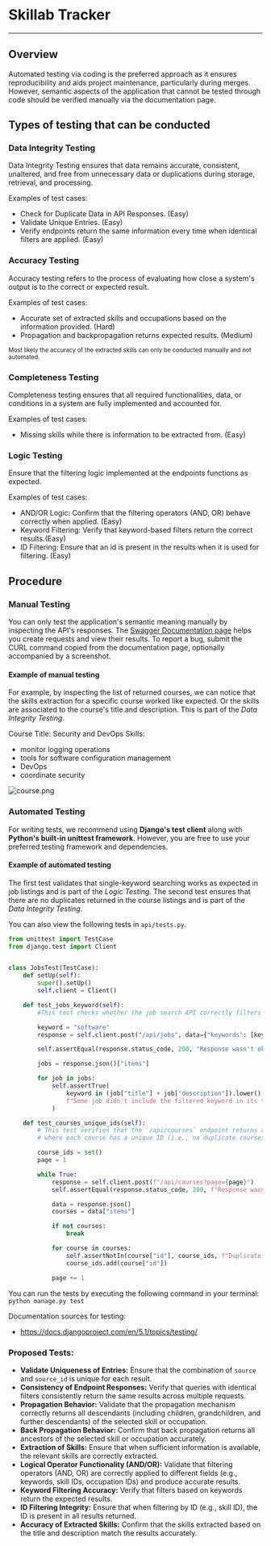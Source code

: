# Skillab Tracker

---

## Overview

Automated testing via coding is the preferred approach as it ensures reproducibility and aids project maintenance, particularly during merges. However, semantic aspects of the application that cannot be tested through code should be verified manually via the documentation page.

## Types of testing that can be conducted

### Data Integrity Testing

Data Integrity Testing ensures that data remains accurate, consistent, unaltered, and free from unnecessary data or duplications during storage, retrieval, and processing.

Examples of test cases:
* Check for Duplicate Data in API Responses. (Easy)
* Validate Unique Entries. (Easy)
* Verify endpoints return the same information every time when identical filters are applied. (Easy)

### Accuracy Testing

Accuracy testing refers to the process of evaluating how close a system's output is to the correct or expected result.

Examples of test cases:
* Accurate set of extracted skills and occupations based on the information provided. (Hard)
* Propagation and backpropagation returns expected results. (Medium)

<sub> Most likely the accuracy of the extracted skills can only be conducted manually and not automated. </sub>

### Completeness Testing 

Completeness testing ensures that all required functionalities, data, or conditions in a system are fully implemented and accounted for.

Examples of test cases:
* Missing skills while there is information to be extracted from. (Easy)

### Logic Testing

Ensure that the filtering logic implemented at the endpoints functions as expected.

Examples of test cases:
* AND/OR Logic: Confirm that the filtering operators (AND, OR) behave correctly when applied. (Easy)
* Keyword Filtering: Verify that keyword-based filters return the correct results.(Easy)
* ID Filtering: Ensure that an id is present in the results when it is used for filtering. (Easy)

## Procedure

### Manual Testing

You can only test the application's semantic meaning manually by inspecting the API's responses. The [Swagger Documentation page](http://localhost:8000/api/docs) helps you create requests and view their results. To report a bug, submit the CURL command copied from the documentation page, optionally accompanied by a screenshot.

#### Example of manual testing

For example, by inspecting the list of returned courses, we can notice that the skills extraction for a specific course worked like expected. Or the skills are associated to the course's title and description. This is part of the *Data Integrity Testing*.

Course Title: Security and DevOps
Skills:
* monitor logging operations
* tools for software configuration management 
* DevOps
* coordinate security

![course.png](course.png)

### Automated Testing

For writing tests, we recommend using **Django's test client** along with **Python's built-in unittest framework**. However, you are free to use your preferred testing framework and dependencies.

#### Example of automated testing 
The first test validates that single-keyword searching works as expected in job listings and is part of the *Logic Testing*.
The second test ensures that there are no duplicates returned in the course listings and is part of the *Data Integrity Testing*.

You can also view the following tests in `api/tests.py`.

```python
from unittest import TestCase
from django.test import Client


class JobsTest(TestCase):
    def setUp(self):
        super().setUp()
        self.client = Client()

    def test_jobs_keyword(self):
        #This test checks whether the job search API correctly filters jobs based on a given keyword, in this case "software".

        keyword = "software"
        response = self.client.post("/api/jobs", data={"keywords": [keyword]})

        self.assertEqual(response.status_code, 200, "Response wasn't ok.")

        jobs = response.json()["items"]

        for job in jobs:
            self.assertTrue(
                keyword in (job["title"] + job["description"]).lower(),
                f"Some job didn't include the filtered keyword in its title or description. Job ID: {job['id']}",
            )

    def test_courses_unique_ids(self):
        # This test verifies that the `/api/courses` endpoint returns a list of courses 
        # where each course has a unique ID (i.e., no duplicate courses are present).

        course_ids = set()
        page = 1

        while True:
            response = self.client.post(f"/api/courses?page={page}")
            self.assertEqual(response.status_code, 200, f"Response wasn't ok for page {page}.")

            data = response.json()
            courses = data["items"]

            if not courses:
                break

            for course in courses:
                self.assertNotIn(course["id"], course_ids, f"Duplicate course ID found: {course['id']}")
                course_ids.add(course["id"])

            page += 1

```

You can run the tests by executing the following command in your terminal: `python manage.py test` 

Documentation sources for testing:
* https://docs.djangoproject.com/en/5.1/topics/testing/ 

### Proposed Tests:

- **Validate Uniqueness of Entries:** Ensure that the combination of `source` and `source_id` is unique for each result.
- **Consistency of Endpoint Responses:** Verify that queries with identical filters consistently return the same results across multiple requests.
- **Propagation Behavior:** Validate that the propagation mechanism correctly returns all descendants (including children, grandchildren, and further descendants) of the selected skill or occupation.
- **Back Propagation Behavior:** Confirm that back propagation returns all ancestors of the selected skill or occupation accurately.
- **Extraction of Skills:** Ensure that when sufficient information is available, the relevant skills are correctly extracted.
- **Logical Operator Functionality (AND/OR):** Validate that filtering operators (AND, OR) are correctly applied to different fields (e.g., keywords, skill IDs, occupation IDs) and produce accurate results.
- **Keyword Filtering Accuracy:** Verify that filters based on keywords return the expected results.
- **ID Filtering Integrity:** Ensure that when filtering by ID (e.g., skill ID), the ID is present in all results returned.
- **Accuracy of Extracted Skills:** Confirm that the skills extracted based on the title and description match the results accurately.

